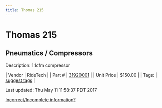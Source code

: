 ```yaml
---
title: Thomas 215
---
```


# Thomas 215
## Pneumatics / Compressors
Description: 	1.1cfm compressor 

| Vendor | RideTech | 
| Part # | [31920001](http://www.ridetech.com/store/215-thomas-compressor-100psi.html) | 
| Unit Price | $150.00 | 
| Tags: | [suggest tags](https://docs.google.com/forms/d/e/1FAIpQLSeWyY8v3RgOty-MyWmh9U0iivNYN_molChYyS-0U-o-kOAv_g/viewform) | 

Last updated: Thu May 11 11:58:37 PDT 2017

 [Incorrect/Incomplete information?](https://docs.google.com/forms/d/e/1FAIpQLSeWyY8v3RgOty-MyWmh9U0iivNYN_molChYyS-0U-o-kOAv_g/viewform)